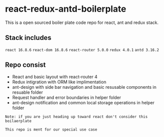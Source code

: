 # react-redux-antd-boilerplate
This is a open sourced boiler plate code repo for react, ant and redux stack.

## Stack includes
`react 16.8.6`
`react-dom 16.8.6`
`react-router 5.0.0`
`redux 4.0.1`
`antd 3.16.2`

## Repo consist
  * React and basic layout with react-router 4
  * Redux intigration with ORM like implimentation
  * ant-design with side bar navigation and basic resusable components in resuable folder
  * Request handler and error boundaries in helper folder
  * ant-design notification and common local storage operations in helper folder
  
 `Note: if you are just heading up toward react don't consider this boilaerplate`
 
 `This repo is ment for our special use case`
